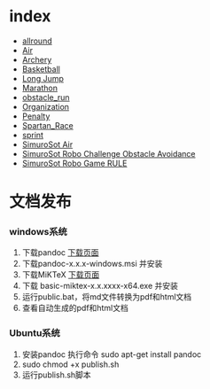 # index
+ [allround](allround/bhg.md)
+ [Air](https://github.com/cao-yan/rules/blob/master/Air/FIRA_Air_Laws_of_the_Game.md)
+ [Archery](https://github.com/cao-yan/rules/blob/master/Archery/Archery.md)
+ [Basketball](https://github.com/cao-yan/rules/blob/master/basketball/ahg.md)
+ [Long Jump](https://github.com/cao-yan/rules/blob/master/Long%20Jump/Long%20Jump.md)
+ [Marathon](https://github.com/cao-yan/rules/blob/master/marathon/Marathon%20-%20HuroCup%20Laws%20of%20the%20Game.md)
+ [obstacle_run](obstacle_run/obstacle_run.md)
+ [Organization](https://github.com/cao-yan/rules/blob/master/Organization/Organization.md)
+ [Penalty](penalty/penalty.md)  
+ [Spartan_Race](https://github.com/cao-yan/rules/blob/master/Spartan_Race/Spartan%20Race%20-%20HuroCup%20Laws%20of%20the%20Game.md)
+ [sprint](sprint/sprint.md)
+ [SimuroSot Air](https://github.com/cao-yan/rules/blob/master/SimuroSot/SimuroSot_Air.md)
+ [SimuroSot Robo Challenge Obstacle Avoidance](https://github.com/cao-yan/rules/blob/master/SimuroSot/SimuroSot_Robo_Challenge_Obstacle_Avoidance.md)
+ [SimuroSot Robo Game RULE](https://github.com/cao-yan/rules/blob/master/SimuroSot/SimuroSot_Robo_Game_RULE.md)

# 文档发布
### windows系统
1. 下载pandoc [下载页面](https://github.com/jgm/pandoc/releases/latest)
1. 下载pandoc-x.x.x-windows.msi 并安装
1. 下载MiKTeX [下载页面](https://miktex.org/download#win)
1. 下载 basic-miktex-x.x.xxxx-x64.exe 并安装
1. 运行public.bat，将md文件转换为pdf和html文档
1. 查看自动生成的pdf和html文档
### Ubuntu系统
1. 安装pandoc 执行命令 sudo apt-get install pandoc
2. sudo chmod +x publish.sh
3. 运行publish.sh脚本
